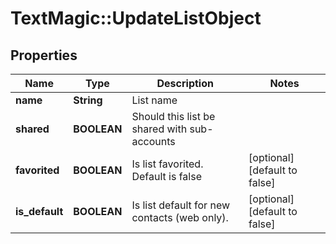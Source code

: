 # TextMagic::UpdateListObject

## Properties
Name | Type | Description | Notes
------------ | ------------- | ------------- | -------------
**name** | **String** | List name | 
**shared** | **BOOLEAN** | Should this list be shared with sub-accounts | 
**favorited** | **BOOLEAN** | Is list favorited. Default is false | [optional] [default to false]
**is_default** | **BOOLEAN** | Is list default for new contacts (web only). | [optional] [default to false]


